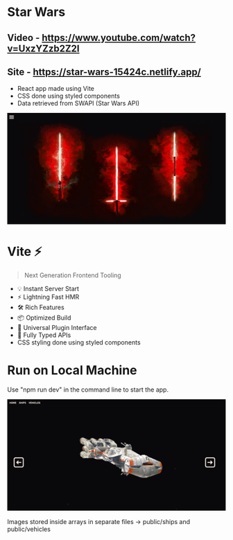 # Star Wars
## Video - https://www.youtube.com/watch?v=UxzYZzb2Z2I
## Site - https://star-wars-15424c.netlify.app/

- React app made using Vite 
- CSS done using styled components
- Data retrieved from SWAPI (Star Wars API)

![](/screenshots/landing_page.PNG)

# Vite ⚡

> Next Generation Frontend Tooling

- 💡 Instant Server Start
- ⚡️ Lightning Fast HMR
- 🛠️ Rich Features
- 📦 Optimized Build
- 🔩 Universal Plugin Interface
- 🔑 Fully Typed APIs
- CSS styling done using styled components

# Run on Local Machine

Use "npm run dev" in the command line to start the app.

![](/screenshots/ships_page.PNG)

Images stored inside arrays in separate files -> public/ships and public/vehicles
